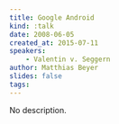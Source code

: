 ```yaml
---
title: Google Android
kind: :talk
date: 2008-06-05
created_at: 2015-07-11
speakers:
    - Valentin v. Seggern
author: Matthias Beyer
slides: false
tags:
---
```


No description.
